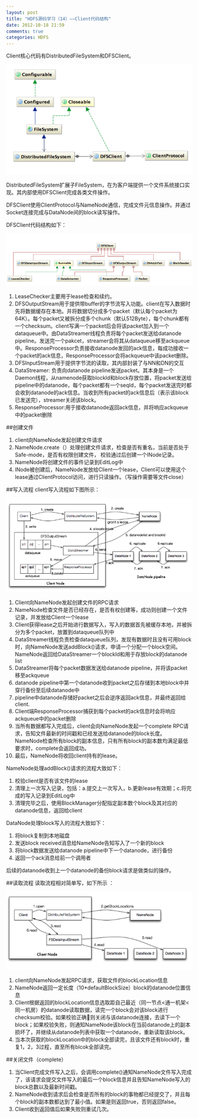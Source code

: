 ```yaml
---
layout: post
title: "HDFS源码学习（14）——Client代码结构"
date: 2012-10-18 21:59
comments: true
categories: HDFS
---
```


Client核心代码有DistributedFileSystem和DFSClient。

![Client](/images/hdfs/Client.png)

DistributedFileSystem扩展子FileSystem，在为客户端提供一个文件系统接口实现。其内部使用DFSClient完成各类文件操作。

DFSClient使用ClientProtocol与NameNode通信，完成文件元信息操作。并通过Socket连接完成与DataNode间的block读写操作。

DFSClient代码结构如下：

![DFSClient](/images/hdfs/DFSClient.png)

1. LeaseChecker主要用于lease检查和续约。
2. DFSOutputStream用于提供带buffer的字节流写入功能。client在写入数据时先将数据缓存在本地。并将数据切分成多个packet（默认每个packet为64K）。每个packet又被拆分成多个chunk（默认512Byte），每个chunk都有一个checksum。client写满一个packet后会将该packet加入到一个dataqueue中。由DataStreamer线程负责将每个packet发送给datanode pipeline。发送完一个pakcet，streamer会将其从dataqueue移至ackqueue中。ResponseProcessor负责接收datanode发回的ack信息，每成功接收一个packet的ack信息，ResponseProcessor会将ackqueue中该packet删除。
3. DFSInputStream用于提供字节流的读取，其内部封装了与NN和DN的交互
4. DataStreamer: 负责向datanode pipeline发送packet。其本身是一个Daemon线程，从namenode获取blockId和block存放位置，将packet发送给pipeline中的datanode，每个packet都有一个seqId，每个packet发送完时都会收到datanode的ack信息。当收到所有packet的ack信息后（表示该block已发送完），streamer关闭该block。
5. ResponseProcessor:用于接收datanode返回ack信息，并将响应ackqueue中的packet删除

##创建文件

1. client向NameNode发起创建文件请求
2. NameNode.create（）处理创建文件请求，检查是否有重名，当前是否处于Safe-mode，是否有权限创建文件， 校验通过后创建一个INode记录。
3. NameNode将创建文件的事件记录到EditLog中
4. INode被创建后，NameNode发放给Client一个lease，Client可以使用这个lease通过ClientProtocol访问，进行只读操作。（写操作需要等文件close）


##写入流程
client写入流程如下图所示：

![ClientWrite](/images/hdfs/ClientWrite.png)

1. Client向NameNode发起创建文件的RPC请求
2. NameNode检查文件是否已经存在，是否有权创建等，成功则创建一个文件记录，并发放给Client一个lease
3. Client获得lease之后开始进行数据写入，写入的数据首先被缓存本地，并被拆分为多个packet，放置到dataqueue队列中
4. DataStreamer线程负责检查dataqueue队列，发现有数据时且没有可用block时，向NameNode发送addBlock()请求，申请一个分配一个block空间。NameNode返回给DataStreamer一个blockId和用于存放block的datanode list
5. DataStreamer将每个packet数据发送给datanode pipeline，并将该packet移至ackqueue
6. datanode pipeline中第一个datanode收到packet之后存储到本地block中并穿行备份至后续datanode中
7. pipeline中datanode存储好packet之后会逆序返回ack信息，并最终返回给client.
8. Client端ResponseProcessor捕获到每个packet的ack信息时会将响应ackqueue中的packet删除
9. 当所有数据都写入完成后，client会向NameNode发起一个complete RPC请求，告知文件最新的时间戳和已经发送给datanode的block长度。NameNode检查所有block的副本信息，只有所有block的副本数均满足最低要求时，complete会返回成功。
10. 最后，NameNode将收回client持有的lease。

NameNode处理addBlock()请求的流程大致如下：

1. 校验client是否有该文件的lease
2. 清理上一次写入记录，包括：a.提交上一次写入，b.更新lease有效期；c.将完成的写入记录到EditLog中
3. 清理完毕之后，使用BlockManager分配指定副本数个block及其对应的datanode信息，返回给client

DataNode处理block写入的流程大致如下：

1. 将block复制到本地磁盘
2. 发送block received消息给NameNode告知写入了一个新的block
3. 将block数据发送给datanode pipeline中下一个datanode，进行备份
4. 返回一个ack消息给前一个调用者

后续的datanode收到上一个datanode的备份block请求是做类似的操作。





##读取流程
读取流程相对简单写，如下所示 ：

![ClientWrite](/images/hdfs/ClientRead.png)

1. client向NameNode发起RPC请求，获取文件的blockLocation信息
2. NameNode返回一定长度（10*defaultBlockSize）block的datanode位置信息
3. Client根据返回的blockLocation信息选取距自己最近（同一节点<通一机架<同一机房）的datanode读取数据，读完一个block会对该block进行checksum校验。如果校验正确则关闭与该datanode连接，去读下一个block；如果校验失败，则通知NameNode该block在当前datanode上的副本损坏了，并继续从datanode列表中获取一个datanode，重新读取该block。
4. 当本次获取的blockLocation中的block全部读完，且该文件还有block时，重复1，2，3过程，直至所有blcok全部读完。

##关闭文件（complete）

1. 当Client完成文件写入之后，会调用complete()通知NameNode文件写入完成了，该请求会提交文件写入的最后一个block信息并且告知NameNode写入的block总数以及最新时间戳。
2. NameNode收到请求后会检查是否所有的block的事物都已经提交了，并且每个block的副本数都达到了最小值。如果是则返回true，否则返回false。
3. Client收到返回值后如果失败则重试几次。